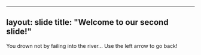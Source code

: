 
---
layout: slide
title: "Welcome to our second slide!"
---
You drown not by failing into the river...
Use the left arrow to go back!
